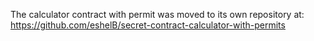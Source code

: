 The calculator contract with permit was moved to its own repository at:
https://github.com/eshelB/secret-contract-calculator-with-permits
